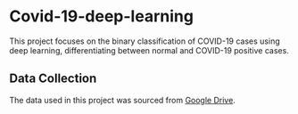 # Covid-19-deep-learning
This project focuses on the binary classification of COVID-19 cases using deep learning, differentiating between normal and COVID-19 positive cases.

## Data Collection
The data used in this project was sourced from [Google Drive](https://drive.google.com/drive/folders/1iBmeYCsizh-pMBjH0ovC0MEXUfvd19Qr).
